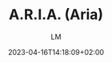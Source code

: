 ---
title: "A.R.I.A. (Aria)"
images: # Create a folder in /static/images/tools that has the same name as this current markdown file and place the images there. We only need the file name here. If this is not clear, please refer to existing tools as references.
  - path: "aria-ai-assistant-screenshot.png"
categories:
  - Publishing and Sharing
  - Project Management
  - Project Research
  - Project Management
tags:
  - Reference Management
  - References and Journals
  - Writing
  - AI
  - LLM
links:
  - name: "lifan0127/zotero-research-assistant"
    link: "https://github.com/lifan0127/zotero-research-assistant"
summary: "Aria is Your AI Research Assistant Powered by Large Language Models"
features:
  - "Zotero Add-on"
  - "Shortcut key to activate the UI"
  - "Ask it anything to get answers"
platforms:
  - Mac
  - Win
  - Linux
fields:
  - "General and Interdisciplinary"
plans:
  - name:
    description:
makers: # the makers of the tool
  - name:
    description:
author: LM   # the person who submitted this tool to KausalFlow
date: 2023-04-16T14:18:09+02:00
draft: false
collections:
  - AI
---